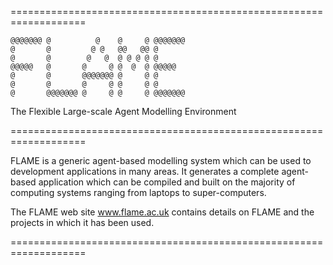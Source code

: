 ===================================================================
```
@@@@@@@ @          @    @     @ @@@@@@@
@       @         @ @   @@   @@ @
@       @        @   @  @ @ @ @ @
@@@@@   @       @     @ @  @  @ @@@@@
@       @       @@@@@@@ @     @ @
@       @       @     @ @     @ @
@       @@@@@@@ @     @ @     @ @@@@@@@
```
The Flexible Large-scale Agent Modelling Environment

===================================================================

FLAME is a generic agent-based modelling system which can be used 
to development applications in many areas. It generates a complete 
agent-based application which can be compiled and built on the 
majority of computing systems ranging from laptops to super-computers.

The FLAME web site www.flame.ac.uk contains details on FLAME and the
projects in which it has been used.

===================================================================

